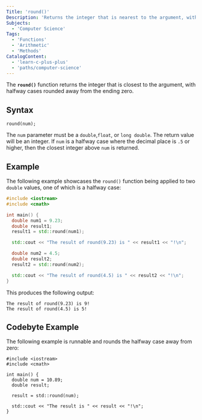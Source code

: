 ```yaml
---
Title: 'round()'
Description: 'Returns the integer that is nearest to the argument, with halfway cases rounded away from the ending zero.'
Subjects:
  - 'Computer Science'
Tags:
  - 'Functions'
  - 'Arithmetic'
  - 'Methods'
CatalogContent:
  - 'learn-c-plus-plus'
  - 'paths/computer-science'
---
```


The **`round()`** function returns the integer that is closest to the argument, with halfway cases rounded away from the ending zero.

## Syntax

```pseudo
round(num);
```

The `num` parameter must be a `double`,`float`, or `long double`. The return value will be an integer. If `num` is a halfway case where the decimal place is `.5` or higher, then the closest integer above `num` is returned.

## Example

The following example showcases the `round()` function being applied to two `double` values, one of which is a halfway case:

```cpp
#include <iostream>
#include <cmath>

int main() {
  double num1 = 9.23;
  double result1;
  result1 = std::round(num1);

  std::cout << "The result of round(9.23) is " << result1 << "!\n";

  double num2 = 4.5;
  double result2;
  result2 = std::round(num2);

  std::cout << "The result of round(4.5) is " << result2 << "!\n";
}
```

This produces the following output:

```shell
The result of round(9.23) is 9!
The result of round(4.5) is 5!
```

## Codebyte Example

The following example is runnable and rounds the halfway case away from zero:

```codebyte/cpp
#include <iostream>
#include <cmath>

int main() {
  double num = 10.89;
  double result;

  result = std::round(num);

  std::cout << "The result is " << result << "!\n";
}
```
